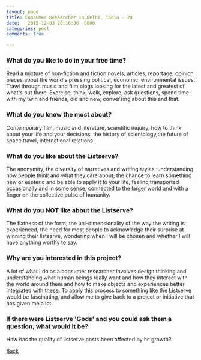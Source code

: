 ```yaml
---
layout: page
title: Consumer Researcher in Delhi, India - 24
date:   2015-12-03 20:16:36 -0800
categories: post
comments: True

---
```


### What do you like to do in your free time?
<p>Read a mixture of non-fiction and fiction novels, articles, reportage, opinion pieces about the world's pressing political, economic, environmental issues. Trawl through music and film blogs looking for the latest and greatest of what's out there. Exercise, think, walk, explore, ask questions, spend time with my twin and friends, old and new, conversing about this and that.</p>

### What do you know the most about?
<p>Contemporary film, music and literature, scientific inquiry, how to think about your life and your decisions, the history of scientology,the future of space travel, international relations.</p>

### What do you like about the Listserve?
<p>The anonymity, the diversity of narratives and writing styles, understanding how people think and what they care about, the chance to learn something new or esoteric and be able to apply it to your life, feeling transported occasionally and in some sense, connected to the larger world and with a finger on the collective pulse of humanity.</p>

### What do you NOT like about the Listserve?
<p>The flatness of the form, the uni-dimensionality of the way the writing is experienced, the need for most people to acknowledge their surprise at winning their listserve, wondering when I will be chosen and whether I will have anything worthy to say.</p>

### Why are you interested in this project?
<p>A lot of what I do as a consumer researcher involves design thinking and understanding what human beings really want and how they interact with the world around them and how to make objects and experiences better integrated with these. To apply this process to something like the Listserve would be fascinating, and allow me to give back to a project or initiative that has given me a lot.</p>

### If there were Listserve 'Gods' and you could ask them a question, what would it be?
<p>How has the quality of listserve posts been affected by its growth?</p>

[Back][1]

[1]: /responders/all